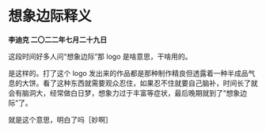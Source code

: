 # 想象边际释义
**李迪克	二〇二二年七月二十九日**

这段时间好多人问“想象边际”那 logo 是啥意思，干啥用的。

是这样的。打了这个 logo 发出来的作品都是那种制作精良但透露着一种半成品气息的大饼。看了这种东西就需要观众忍住，如果忍不住就要自己脑补，时间长了就会有脑洞大，经常做白日梦，想象力过于丰富等症状，最后晚期就到了“想象边际”了。

就是这个意思，明白了吗［妙啊］
